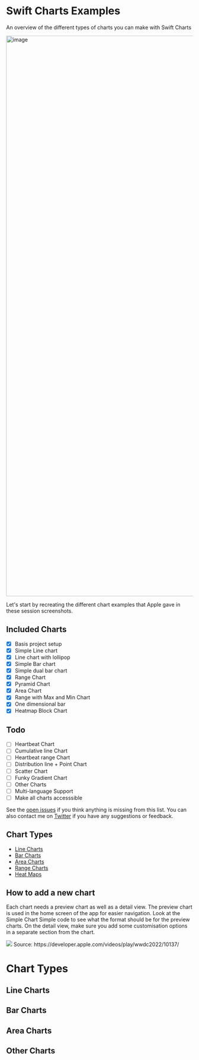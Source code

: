 # Swift Charts Examples
An overview of the different types of charts you can make with Swift Charts

<img width="1511" alt="image" src="https://user-images.githubusercontent.com/170948/173253882-1a80b934-a0b9-4acb-a290-a299ae3fdd7d.png">

Let's start by recreating the different chart examples that Apple gave in these session screenshots.

## Included Charts

- [x] Basis project setup
- [x] Simple Line chart
- [x] Line chart with lollipop
- [x] Simple Bar chart
- [x] Simple dual bar chart
- [x] Range Chart
- [x] Pyramid Chart
- [x] Area Chart
- [x] Range with Max and Min Chart
- [x] One dimensional bar
- [x] Heatmap Block Chart

## Todo
- [ ] Heartbeat Chart
- [ ] Cumulative line Chart
- [ ] Heartbeat range Chart
- [ ] Distribution line + Point Chart
- [ ] Scatter Chart
- [ ] Funky Gradient Chart
- [ ] Other Charts
- [ ] Multi-language Support
- [ ] Make all charts accesssible

See the [open issues](https://github.com/jordibruin/SwiftChartExamples/issues) if you think anything is missing from this list. You can also contact me on [Twitter](https://www.twitter.com/jordibruin) if you have any suggestions or feedback.

## Chart Types

- [Line Charts](https://github.com/jordibruin/SwiftChartExamples/tree/main/Swift%20Charts%20Examples/Charts/LineCharts)
- [Bar Charts](https://github.com/jordibruin/SwiftChartExamples/tree/main/Swift%20Charts%20Examples/Charts/BarCharts)
- [Area Charts](https://github.com/jordibruin/SwiftChartExamples/tree/main/Swift%20Charts%20Examples/Charts/AreaCharts)
- [Range Charts](https://github.com/jordibruin/SwiftChartExamples/tree/main/Swift%20Charts%20Examples/Charts/RangeCharts)
- [Heat Maps](https://github.com/jordibruin/SwiftChartExamples/tree/main/Swift%20Charts%20Examples/Charts/HeatMap)

## How to add a new chart

Each chart needs a preview chart as well as a detail view. The preview chart is used in the home screen of the app for easier navigation. Look at the Simple Chart Simple code to see what the format should be for the preview charts. On the detail view, make sure you add some customisation options in a separate section from the chart.

<img src="images/charts_wwdc_slide.png">
Source: https://developer.apple.com/videos/play/wwdc2022/10137/

# Chart Types
## Line Charts




## Bar Charts




## Area Charts




## Other Charts


